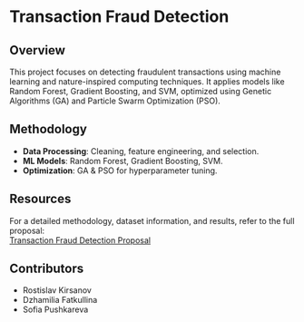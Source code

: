 # Transaction Fraud Detection

## Overview
This project focuses on detecting fraudulent transactions using machine learning and nature-inspired computing techniques. It applies models like Random Forest, Gradient Boosting, and SVM, optimized using Genetic Algorithms (GA) and Particle Swarm Optimization (PSO).

## Methodology
- **Data Processing**: Cleaning, feature engineering, and selection.
- **ML Models**: Random Forest, Gradient Boosting, SVM.
- **Optimization**: GA & PSO for hyperparameter tuning.

## Resources
For a detailed methodology, dataset information, and results, refer to the full proposal:  
[Transaction Fraud Detection Proposal](Transaction%20Fraud%20Detection.pdf)

## Contributors
- Rostislav Kirsanov  
- Dzhamilia Fatkullina  
- Sofia Pushkareva  

